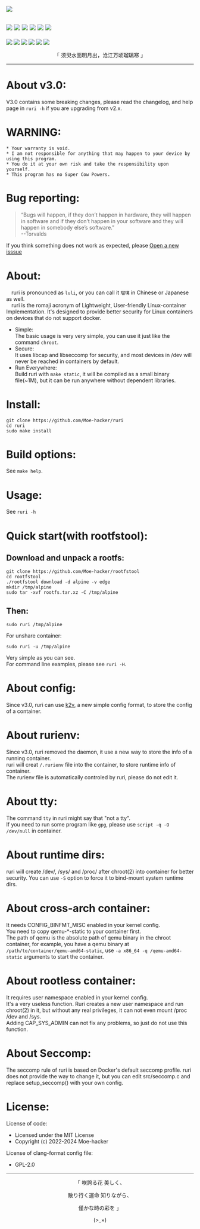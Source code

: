 
![](https://github.com/Moe-hacker/ruri/raw/main/logo/logo.png)

![](https://img.shields.io/github/stars/Moe-hacker/ruri?style=for-the-badge&color=fee4d0&logo=Google%20Bard&logoColor=fee4d0)
![](https://img.shields.io/github/forks/Moe-hacker/ruri?style=for-the-badge&color=fee4d0&logo=git&logoColor=fee4d0)
![](https://img.shields.io/github/license/Moe-hacker/ruri?style=for-the-badge&color=fee4d0&logo=readme&logoColor=fee4d0)
![](https://img.shields.io/github/repo-size/Moe-hacker/ruri?style=for-the-badge&color=fee4d0&logo=files&logoColor=fee4d0)
![](https://img.shields.io/github/last-commit/Moe-hacker/ruri?style=for-the-badge&color=fee4d0&logo=codeigniter&logoColor=fee4d0)
![](https://img.shields.io/badge/language-c-green?style=for-the-badge&color=fee4d0&logo=Codio&logoColor=fee4d0)
-----
![](https://img.shields.io/badge/tested%20on-my%20machine-fee4d0?style=for-the-badge&color=fee4d0&logo=cachet&logoColor=fee4d0)
![](https://img.shields.io/badge/it%20works-why-fee4d0?style=for-the-badge&color=fee4d0&logo=frontendmentor&logoColor=fee4d0)
![](https://img.shields.io/badge/contain-cats-fee4d0?style=for-the-badge&color=fee4d0&logo=Aiqfome&logoColor=fee4d0)
![](https://img.shields.io/badge/gugu-everyday-fee4d0?style=for-the-badge&color=fee4d0&logo=fluentd&logoColor=fee4d0)
![](https://img.shields.io/badge/powered%20by-water-fee4d0?style=for-the-badge&color=fee4d0&logo=Deluge&logoColor=fee4d0)
![](https://img.shields.io/badge/ages-18%2B-fee4d0?style=for-the-badge&color=fee4d0&logo=erlang&logoColor=fee4d0)

<p align="center">「 须臾水面明月出，沧江万顷瑠璃寒 」</p>

-----------------     
# About v3.0:
V3.0 contains some breaking changes, please read the changelog, and help page in `ruri -h` if you are upgrading from v2.x.        
# WARNING:      
```
* Your warranty is void.
* I am not responsible for anything that may happen to your device by using this program.
* You do it at your own risk and take the responsibility upon yourself.
* This program has no Super Cow Powers.
```
# Bug reporting:
> “Bugs will happen, if they don’t happen in hardware, they will happen in software and if they don’t happen in your software and they will happen in somebody else’s software.”      
> --Torvalds

If you think something does not work as expected, please [Open a new isssue](https://github.com/Moe-hacker/ruri/issues)      
# About:         
&emsp;ruri is pronounced as  `luli`, or you can call it `瑠璃` in Chinese or Japanese as well.       
&emsp;ruri is the romaji acronym of Lightweight, User-friendly Linux-container Implementation. It's designed to provide better security for Linux containers on devices that do not support docker.       
- Simple:      
The basic usage is very very simple, you can use it just like the command `chroot`.
- Secure:      
It uses libcap and libseccomp for security, and most devices in /dev will never be reached in containers by default.
- Run Everywhere:      
Build ruri with `make static`, it will be compiled as a small binary file(~1M), but it can be run anywhere without dependent libraries.      

# Install:      
```
git clone https://github.com/Moe-hacker/ruri
cd ruri
sudo make install
```
# Build options:
See `make help`.      

# Usage:    
See `ruri -h`
# Quick start(with rootfstool):
## Download and unpack a rootfs:
```
git clone https://github.com/Moe-hacker/rootfstool
cd rootfstool
./rootfstool download -d alpine -v edge
mkdir /tmp/alpine
sudo tar -xvf rootfs.tar.xz -C /tmp/alpine
```
## Then:
```
sudo ruri /tmp/alpine
```
For unshare container:      
```
sudo ruri -u /tmp/alpine
```
Very simple as you can see.    
For command line examples, please see `ruri -H`.      
# About config:
Since v3.0, ruri can use [k2v](https://github.com/Moe-hacker/libk2v), a new simple config format, to store the config of a container.          
# About rurienv:
Since v3.0, ruri removed the daemon, it use a new way to store the info of a running container.         
ruri will creat `/.rurienv` file into the container, to store runtime info of container.          
The rurienv file is automatically controled by ruri, please do not edit it.      
# About tty:      
The command `tty` in ruri might say that "not a tty".      
If you need to run some program like `gpg`, please use `script -q -O /dev/null` in container.      
# About runtime dirs:
ruri will create /dev/, /sys/ and /proc/ after chroot(2) into container for better security. You can use `-S` option to force it to bind-mount system runtime dirs.      
# About cross-arch container:
It needs CONFIG_BINFMT_MISC enabled in your kernel config.      
You need to copy qemu-*-static to your container first.      
The path of qemu is the absolute path of qemu binary in the chroot container, for example, you have a qemu binary at `/path/to/container/qemu-amd64-static`, use `-a x86_64 -q /qemu-amd64-static` arguments to start the container.
# About rootless container:
It requires user namespace enabled in your kernel config.      
It's a very useless function. Ruri creates a new user namespace and run chroot(2) in it, but without any real privileges, it can not even mount /proc /dev and /sys.       
Adding CAP_SYS_ADMIN can not fix any problems, so just do not use this function.      
# About Seccomp:
The seccomp rule of ruri is based on Docker's default seccomp profile. ruri does not provide the way to change it, but you can edit src/seccomp.c and replace setup_seccomp() with your own config.      
# License:
License of code:      
- Licensed under the MIT License      
- Copyright (c) 2022-2024 Moe-hacker      

License of clang-format config file:      
- GPL-2.0      
--------
<p align="center">「 咲誇る花 美しく、</p>    
<p align="center">散り行く運命 知りながら、</p>    
<p align="center">僅かな時の彩を 」</p>          
<p align="center">(>_×)</p>
